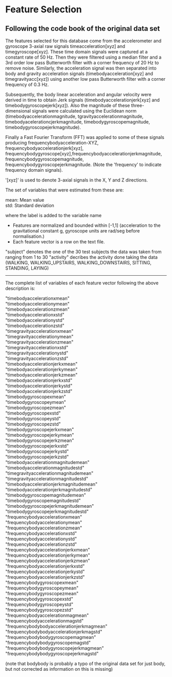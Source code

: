 # Feature Selection 

## Following the code book of the original data set

The features selected for this database come from the accelerometer and gyroscope 3-axial raw signals timeacceleration[xyz] and timegyroscope[xyz]. These time domain signals  were captured at a constant rate of 50 Hz. Then they were filtered using a median filter and a 3rd order low pass Butterworth filter with a corner frequency of 20 Hz to remove noise. Similarly, the acceleration signal was then separated into body and gravity acceleration signals (timebodyacceleration[xyz] and timegravityacc[xyz]) using another low pass Butterworth filter with a corner frequency of 0.3 Hz. 

Subsequently, the body linear acceleration and angular velocity were derived in time to obtain Jerk signals (timebodyaccelerationjerk[xyz] and timebodygyroscopejerk[xyz]). Also the magnitude of these three-dimensional signals were calculated using the Euclidean norm
(timebodyaccelerationmagnitude, tgravityaccelerationmagnitude, timebodyacelerationcjerkmagnitude, timebodygyroscopemagnitude, timebodygyroscopejerkmagnitude). 

Finally a Fast Fourier Transform (FFT) was applied to some of these signals producing frequencybodyacceleration-XYZ, frequencybodyaccelerationjerk[xyz], frequencybodygyroscope[xyz],frequencybodyaccelerationjerkmagnitude, frequencybodygyroscopemagnitude, frequencybodygyroscopejerkmagnitude. (Note the 'frequency' to indicate frequency domain signals). 
 
'[xyz]' is used to denote 3-axial signals in the X, Y and Z directions.

The set of variables that were estimated from these are: 

mean: Mean value  
std: Standard deviation

where the label is added to the variable name

* Features are normalized and bounded within [-1,1] 
(acceleration to the gravitational constant g, gyroscope units are rad/seg before normalisation.)
* Each feature vector is a row on the text file.

"subject" denotes the one of the 30 test subjects the data was taken from ranging from 1 to 30
"activity" decribes the activity done taking the data 
(WALKING, WALKING_UPSTAIRS, WALKING_DOWNSTAIRS, SITTING, STANDING, LAYING)   

***

The complete list of variables of each feature vector following the above description is:

"timebodyaccelerationxmean"  
"timebodyaccelerationymean"  
"timebodyaccelerationzmean"  
"timebodyaccelerationxstd"                
"timebodyaccelerationystd"  
"timebodyaccelerationzstd"  
"timegravityaccelerationxmean"            
"timegravityaccelerationymean"  
"timegravityaccelerationzmean"  
"timegravityaccelerationxstd"             
"timegravityaccelerationystd"  
"timegravityaccelerationzstd"  
"timebodyaccelerationjerkxmean"           
"timebodyaccelerationjerkymean"  
"timebodyaccelerationjerkzmean"  
"timebodyaccelerationjerkxstd"            
"timebodyaccelerationjerkystd"  
"timebodyaccelerationjerkzstd"  
"timebodygyroscopexmean"                  
"timebodygyroscopeymean"  
"timebodygyroscopezmean"  
"timebodygyroscopexstd"                   
"timebodygyroscopeystd"  
"timebodygyroscopezstd"  
"timebodygyroscopejerkxmean"              
"timebodygyroscopejerkymean"  
"timebodygyroscopejerkzmean"  
"timebodygyroscopejerkxstd"               
"timebodygyroscopejerkystd"  
"timebodygyroscopejerkzstd"  
"timebodyaccelerationmagnitudemean"             
"timebodyaccelerationmagnitudestd"  
"timegravityaccelerationmagnitudemean"  
"timegravityaccelerationmagnitudestd"           
"timebodyaccelerationjerkmagnitudemean"  
"timebodyaccelerationjerkmagnitudestd"  
"timebodygyroscopemagnitudemean"                
"timebodygyroscopemagnitudestd"  
"timebodygyroscopejerkmagnitudemean"  
"timebodygyroscopejerkmagnitudestd"             
"frequencybodyaccelerationxmean"  
"frequencybodyaccelerationymean"  
"frequencybodyaccelerationzmean"          
"frequencybodyaccelerationxstd"  
"frequencybodyaccelerationystd"  
"frequencybodyaccelerationzstd"           
"frequencybodyaccelerationjerkxmean"  
"frequencybodyaccelerationjerkymean"  
"frequencybodyaccelerationjerkzmean"      
"frequencybodyaccelerationjerkxstd"  
"frequencybodyaccelerationjerkystd"  
"frequencybodyaccelerationjerkzstd"       
"frequencybodygyroscopexmean"  
"frequencybodygyroscopeymean"  
"frequencybodygyroscopezmean"             
"frequencybodygyroscopexstd"  
"frequencybodygyroscopeystd"  
"frequencybodygyroscopezstd"              
"frequencybodyaccelerationmagmean"  
"frequencybodyaccelerationmagstd"  
"frequencybodybodyaccelerationjerkmagmean"  
"frequencybodybodyaccelerationjerkmagstd"  
"frequencybodybodygyroscopemagmean"  
"frequencybodybodygyroscopemagstd"  
"frequencybodybodygyroscopejerkmagmean"  
"frequencybodybodygyroscopejerkmagstd"  

(note that bodybody is probably a typo of the original data set for just body, but not corrected as information
on this is missing)
